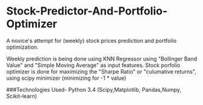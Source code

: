 # Stock-Predictor-And-Portfolio-Optimizer

A novice's attempt for (weekly) stock prices prediction and portfolio optimization.

Weekly prediction is being done using KNN Regressor using "Bollinger Band Value" and "Simple Moving Average" as input features.
Stock porfolio optimizer is done for maximizing the "Sharpe Ratio" or "culumative returns", using scipy minimizer (minimizing for -1 * value)


###Technologies Used-
  Python 3.4 (Scipy,Matplotlib, Pandas,Numpy, Scikit-learn)
  
  
